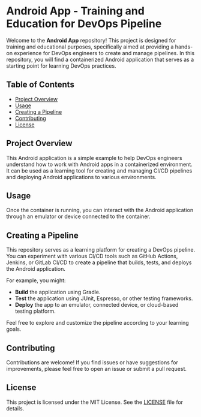 # Android App - Training and Education for DevOps Pipeline

Welcome to the **Android App** repository! This project is designed for training and educational purposes, specifically aimed at providing a hands-on experience for DevOps engineers to create and manage pipelines. In this repository, you will find a containerized Android application that serves as a starting point for learning DevOps practices.

## Table of Contents

- [Project Overview](#project-overview)
- [Usage](#usage)
- [Creating a Pipeline](#creating-a-pipeline)
- [Contributing](#contributing)
- [License](#license)

## Project Overview

This Android application is a simple example to help DevOps engineers understand how to work with Android apps in a containerized environment. It can be used as a learning tool for creating and managing CI/CD pipelines and deploying Android applications to various environments.
    
## Usage

Once the container is running, you can interact with the Android application through an emulator or device connected to the container.

## Creating a Pipeline

This repository serves as a learning platform for creating a DevOps pipeline. You can experiment with various CI/CD tools such as GitHub Actions, Jenkins, or GitLab CI/CD to create a pipeline that builds, tests, and deploys the Android application.

For example, you might:

- **Build** the application using Gradle.
- **Test** the application using JUnit, Espresso, or other testing frameworks.
- **Deploy** the app to an emulator, connected device, or cloud-based testing platform.

Feel free to explore and customize the pipeline according to your learning goals.

## Contributing

Contributions are welcome! If you find issues or have suggestions for improvements, please feel free to open an issue or submit a pull request.

## License

This project is licensed under the MIT License. See the [LICENSE](https://github.com/Hassan-Eid-Hassan/andorid/edit/master/LICENSE) file for details.

